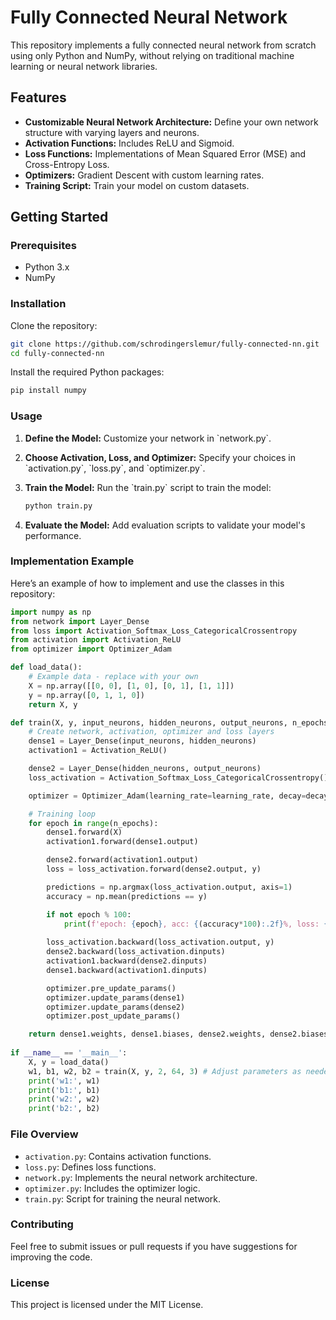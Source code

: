 # Fully Connected Neural Network

This repository implements a fully connected neural network from scratch using only Python and NumPy, without relying on traditional machine learning or neural network libraries.

## Features

- **Customizable Neural Network Architecture:** Define your own network structure with varying layers and neurons.
- **Activation Functions:** Includes ReLU and Sigmoid.
- **Loss Functions:** Implementations of Mean Squared Error (MSE) and Cross-Entropy Loss.
- **Optimizers:** Gradient Descent with custom learning rates.
- **Training Script:** Train your model on custom datasets.

## Getting Started

### Prerequisites

- Python 3.x
- NumPy

### Installation

Clone the repository:

```bash
git clone https://github.com/schrodingerslemur/fully-connected-nn.git
cd fully-connected-nn
```

Install the required Python packages:

```bash
pip install numpy
```

### Usage

1. **Define the Model:**
   Customize your network in \`network.py\`.

2. **Choose Activation, Loss, and Optimizer:**
   Specify your choices in \`activation.py\`, \`loss.py\`, and \`optimizer.py\`.

3. **Train the Model:**
   Run the \`train.py\` script to train the model:

   ```bash
   python train.py
   ```

4. **Evaluate the Model:**
   Add evaluation scripts to validate your model's performance.

### Implementation Example

Here’s an example of how to implement and use the classes in this repository:

```python
import numpy as np
from network import Layer_Dense
from loss import Activation_Softmax_Loss_CategoricalCrossentropy
from activation import Activation_ReLU
from optimizer import Optimizer_Adam

def load_data():
    # Example data - replace with your own
    X = np.array([[0, 0], [1, 0], [0, 1], [1, 1]])
    y = np.array([0, 1, 1, 0])
    return X, y

def train(X, y, input_neurons, hidden_neurons, output_neurons, n_epochs=10001, learning_rate=0.05, decay=5e-7):
    # Create network, activation, optimizer and loss layers
    dense1 = Layer_Dense(input_neurons, hidden_neurons)
    activation1 = Activation_ReLU()

    dense2 = Layer_Dense(hidden_neurons, output_neurons)
    loss_activation = Activation_Softmax_Loss_CategoricalCrossentropy()

    optimizer = Optimizer_Adam(learning_rate=learning_rate, decay=decay)

    # Training loop
    for epoch in range(n_epochs):
        dense1.forward(X)
        activation1.forward(dense1.output)

        dense2.forward(activation1.output)
        loss = loss_activation.forward(dense2.output, y)

        predictions = np.argmax(loss_activation.output, axis=1)
        accuracy = np.mean(predictions == y)

        if not epoch % 100:
            print(f'epoch: {epoch}, acc: {(accuracy*100):.2f}%, loss: {loss:.3f}')
            
        loss_activation.backward(loss_activation.output, y)
        dense2.backward(loss_activation.dinputs)
        activation1.backward(dense2.dinputs)
        dense1.backward(activation1.dinputs)

        optimizer.pre_update_params() 
        optimizer.update_params(dense1)
        optimizer.update_params(dense2)
        optimizer.post_update_params()

    return dense1.weights, dense1.biases, dense2.weights, dense2.biases
    
if __name__ == '__main__':
    X, y = load_data()
    w1, b1, w2, b2 = train(X, y, 2, 64, 3) # Adjust parameters as needed
    print('w1:', w1)
    print('b1:', b1)
    print('w2:', w2)
    print('b2:', b2)
```
### File Overview

- `activation.py`: Contains activation functions.
- `loss.py`: Defines loss functions.
- `network.py`: Implements the neural network architecture.
- `optimizer.py`: Includes the optimizer logic.
- `train.py`: Script for training the neural network.

### Contributing

Feel free to submit issues or pull requests if you have suggestions for improving the code.

### License

This project is licensed under the MIT License.
